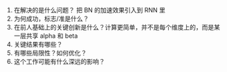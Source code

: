 1. 在解决的是什么问题？ 把 BN 的加速效果引入到 RNN 里
2. 为何成功，标志/准是什么？
3. 在前人基础上的关键创新是什么？计算更简单，并不是每个维度上的，而是某一层共享 alpha 和 beta
4. 关键结果有哪些？
5. 有哪些局限性？如何优化？
6. 这个工作可能有什么深远的影响？
